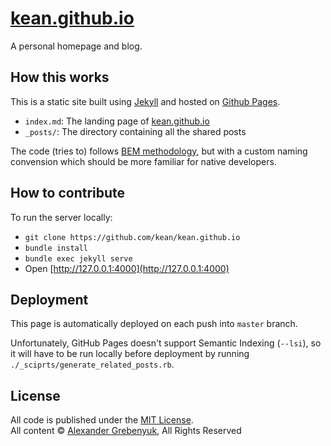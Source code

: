 # [kean.github.io](https://kean.github.io)

A personal homepage and blog.

## How this works

This is a static site built using [Jekyll](https://jekyllrb.com) and hosted on [Github Pages](https://pages.github.com).

- `index.md`: The landing page of [kean.github.io](https://kean.github.io)
- `_posts/`: The directory containing all the shared posts

The code (tries to) follows [BEM methodology](https://en.bem.info/methodology/), but with a custom naming convension which should be more familiar for native developers.

## How to contribute

To run the server locally:

- `git clone https://github.com/kean/kean.github.io`
- `bundle install`
- `bundle exec jekyll serve`
- Open [http://127.0.0.1:4000](http://127.0.0.1:4000)

## Deployment

This page is automatically deployed on each push into `master` branch.

Unfortunately, GitHub Pages doesn't support Semantic Indexing (`--lsi`), so it will have to be run locally before deployment by running `./_sciprts/generate_related_posts.rb`.

## License

All code is published under the [MIT License](https://opensource.org/licenses/MIT).<br/>
All content © [Alexander Grebenyuk](https://github.com/kean), All Rights Reserved
